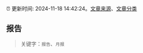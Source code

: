 :alarm_clock: 更新时间: 2024-11-18 14:42:24。[文章来源](/README.md)、[文章分类](/TAGS.md)

## 报告


> 关键字：`报告`、`月报`



